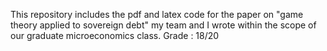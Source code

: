 This repository includes the pdf and latex code for the paper on "game theory applied to sovereign debt" my team and I wrote within the scope of our graduate microeconomics class.
Grade : 18/20
